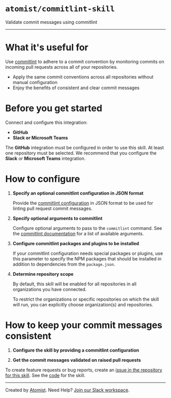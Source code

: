 # `atomist/commitlint-skill`

<!---atomist-skill-description:start--->

Validate commit messages using commitlint

<!---atomist-skill-description:end--->

---

<!---atomist-skill-readme:start--->

# What it's useful for

Use [commitlint](https://commitlint.js.org) to adhere to a commit convention by monitoring
commits on incoming pull requests across all of your repositories.

-   Apply the same commit conventions across all repositories without manual configuration
-   Enjoy the benefits of consistent and clear commit messages

# Before you get started

Connect and configure this integration:

-   **GitHub**
-   **Slack or Microsoft Teams**

The **GitHub** integration must be configured in order to use this skill. At least one repository must be selected.
We recommend that you configure the **Slack** or **Microsoft Teams** integration.

# How to configure

1. **Specify an optional commitlint configuration in JSON format**

    Provide the [commitlint configuration](https://commitlint.js.org/#/reference-configuration)
    in JSON format to be used for linting pull request
    commit messages.

1. **Specify optional arguments to commitlint**

    Configure optional arguments to pass to the `commitlint`
    command. See the [commitlint documentation](https://commitlint.js.org/#/reference-cli)
    for a list of available arguments.

1. **Configure commitlint packages and plugins to be installed**

    If your commitlint configuration needs special packages or plugins, use
    this parameter to specify the NPM packages that should be installed in
    addition to dependencies from the `package.json`.

1. **Determine repository scope**

    By default, this skill will be enabled for all repositories in all
    organizations you have connected.

    To restrict the organizations or specific repositories on which the skill
    will run, you can explicitly choose organization(s) and repositories.

# How to keep your commit messages consistent

1. **Configure the skill by providing a commitlint configuration**

1. **Get the commit messages validated on raised pull requests**

To create feature requests or bug reports, create an [issue in the repository for this skill](https://github.com/atomist-skills/commitlint-skill/issues).
See the [code](https://github.com/atomist-skills/commitlint-skill) for the skill.

<!---atomist-skill-readme:end--->

---

Created by [Atomist][atomist].
Need Help? [Join our Slack workspace][slack].

[atomist]: https://atomist.com/ "Atomist - How Teams Deliver Software"
[slack]: https://join.atomist.com/ "Atomist Community Slack"
